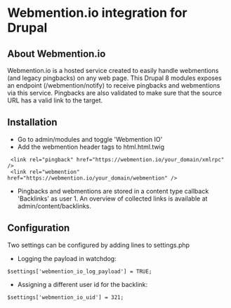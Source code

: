 # Webmention.io integration for Drupal

## About Webmention.io

Webmention.io is a hosted service created to easily handle webmentions (and legacy pingbacks) on any web page. This Drupal 8 modules exposes an endpoint (/webmention/notify) to receive pingbacks and webmentions via this service. Pingbacks are also validated to make sure that the source URL has a valid link to the target.

## Installation

- Go to admin/modules and toggle 'Webmention IO'
- Add the webmention header tags to html.html.twig

 ```
  <link rel="pingback" href="https://webmention.io/your_domain/xmlrpc" />
  <link rel="webmention" href="https://webmention.io/your_domain/webmention" />
  ```

- Pingbacks and webmentions are stored in a content type callback 'Backlinks' as user 1.
  An overview of collected links is available at admin/content/backlinks.
  
## Configuration

Two settings can be configured by adding lines to settings.php
  
  - Logging the payload in watchdog:
  
  ```
  $settings['webmention_io_log_payload'] = TRUE;
  ```
   
  - Assigning a different user id for the backlink:
  
  ```
  $settings['webmention_io_uid'] = 321;
  ```

